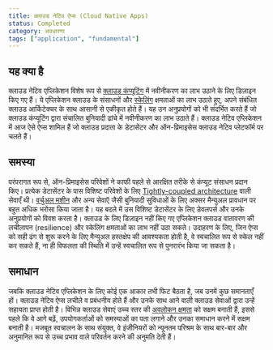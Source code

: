 ```yaml
---
title: क्लाउड नेटिव ऐप्स (Cloud Native Apps)
status: Completed
category: अवधारणा
tags: ["application", "fundamental"]
---
```


## यह क्या है

क्लाउड नेटिव एप्लिकेशन विशेष रूप से [क्लाउड कंप्यूटिंग](/cloud-computing/) में नवीनीकरण का लाभ उठाने के लिए डिज़ाइन किए गए हैं।
ये एप्लिकेशन क्लाउड के संसाधनों और [स्केलिंग](/scalability/) क्षमताओं का लाभ उठाते हुए, अपने संबंधित क्लाउड आर्किटेक्चर के साथ आसानी से एकीकृत होते हैं।
यह उन अनुप्रयोगों को भी संदर्भित करते हैं जो क्लाउड कंप्यूटिंग द्वारा संचालित बुनियादी ढांचे में नवीनीकरण का लाभ उठाते हैं।
क्लाउड नेटिव एप्लिकेशन में आज ऐसे ऐप्स शामिल हैं जो क्लाउड प्रदाता के डेटासेंटर और ऑन-प्रिमाइसेस क्लाउड नेटिव प्लेटफॉर्म पर चलते हैं।

## समस्या

परंपरागत रूप से, ऑन-प्रिमाइसेस परिवेशों ने काफी पहले से आरक्षित तरीके से कंप्यूट संसाधन प्रदान किए।
प्रत्येक डेटासेंटर के पास विशिष्ट परिवेशों के लिए [Tightly-coupled architecture](/tightly-coupled-architectures/) वाली सेवाएँ थी।
[वर्चुअल मशीन](/virtual-machine/) और अन्य सेवाऍ जैसी बुनियादी सुविधाओं के लिए अक्सर मैन्युअल प्रावधान पर बहुत अधिक भरोसा किया जाता है।
यह बदले में उस विशिष्ट डेटासेंटर के लिए डेवलपर्स और उनके अनुप्रयोगों को विवश करता है।
क्लाउड के लिए डिज़ाइन नहीं किए गए एप्लिकेशन क्लाउड वातावरण की लचीलापन (resilience) और स्केलिंग क्षमताओं का लाभ नहीं उठा सकते।
उदाहरण के लिए, जिन ऐप्स को सही ढंग से शुरू करने के लिए मैन्युअल हस्तक्षेप की आवश्यकता होती है, वे स्वचालित रूप से स्केल नहीं कर सकते हैं,
ना ही विफलता की स्थिति में उन्हें स्वचालित रूप से पुनरारंभ किया जा सकता है।

## समाधान

जबकि क्लाउड नेटिव एप्लिकेशन के लिए कोई एक आकार तभी फिट बैठता है, जब उनमें कुछ समानताएँ हों।
क्लाउड नेटिव ऐप्स लचीले व प्रबंधनीय होते हैं और उनके साथ आने वाली क्लाउड सेवाओं द्वारा उन्हें सहायता प्राप्त होती है।
विभिन्न क्लाउड सेवाएं उच्च स्तर की [अवलोकन क्षमता](/observability/) को सक्षम बनाती हैं,
इससे पहले कि वे आगे बढ़ें, उपयोगकर्ताओं को समस्याओं का पता लगाने और उनका समाधान करने में सक्षम बनाती है।
मजबूत स्वचालन के साथ संयुक्त, वे इंजीनियरों को न्यूनतम परिश्रम के साथ बार-बार और अनुमानित रूप से उच्च प्रभाव वाले परिवर्तन करने की अनुमति देती हैं।
